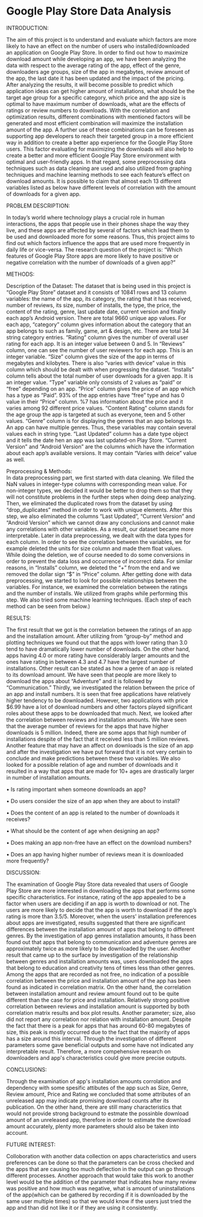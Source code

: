 # Google Play Store Data Analysis

INTRODUCTION: 

The aim of this project is to understand and evaluate which factors are more likely to have an effect on the number of users who installed/downloaded an application on Google Play Store. In order to find out how to maximize download amount while developing an app, we have been analyzing the data with respect to the average rating of the app, effect of the genre, downloaders age groups, size of the app in megabytes, review amount of the app, the last date it has been updated and the impact of the pricing. After analyzing the results, it will become possible to predict which application ideas can get higher amount of installations, what should be the target age group for a specific category, which price and the app size is optimal to have maximum number of downloads, what are the effects of ratings or review numbers to downloads. With the correlation and optimization results, different combinations with mentioned factors will be generated and most efficient combination will maximize the installation amount of the app. A further use of these combinations can be foreseen as supporting app developers to reach their targeted group in a more efficient way in addition to create a better app experience for the Google Play Store users. This factor evaluating for maximizing the downloads will also help to create a better and more efficient Google Play Store environment with optimal and user-friendly apps. In that regard, some preprocessing data techniques such as data cleaning are used and also utilized from graphing techniques and machine learning methods to see each feature’s effect on download amounts. It is possible to claim that almost each 13 different variables listed as below have different levels of correlation with the amount of downloads for a given app.

PROBLEM DESCRIPTION:  

In today’s world where technology plays a crucial role in human interactions, the apps that people use in their phones shape the way they live, and these apps are affected by several of factors which lead them to be used and downloaded more for some reasons. Thus, this project aims to find out which factors influence the apps that are used more frequently in daily life or vice-versa. The research question of the project is: “Which features of Google Play Store apps are more likely to have positive or negative correlation with the number of downloads of a given app?”

METHODS:  

Description of the Dataset: 
The dataset that is being used in this project is “Google Play Store” dataset and it consists of 10841 rows and 13 column variables: the name of the app, its category, the rating that it has received, number of reviews, its size, number of installs, the type, the price, the content of the rating, genre, last update date, current version and finally each app’s Android version. There are total 9660 unique app values. For each app, “category” column gives information about the category that an app belongs to such as family, game, art & design, etc. There are total 34 string category entries. “Rating” column gives the number of overall user rating for each app. It is an integer value between 0 and 5. In “Reviews” column, one can see the number of user reviewers for each app. This is an integer variable. “Size” column gives the size of the app in terms of megabytes and kilobytes. There is also “varies with device” value in this column which should be dealt with when progressing the dataset. “Installs” column tells about the total number of user downloads for a given app. It is an integer value. “Type” variable only consists of 2 values as “paid” or “free” depending on an app. “Price” column gives the price of an app which has a type as “Paid”. 93% of the app entries have “free” type and has 0 value in their “Price” column. %7 has information about the price and it varies among 92 different price values. “Content Rating” column stands for the age group the app is targeted at such as everyone, teen and 5 other values. “Genre” column is for displaying the genres that an app belongs to. An app can have multiple genres. Thus, these variables may contain several values each in string type. “Last Updated” column has a date type object and it tells the date hen an app was last updated-on Play Store. “Current Version” and “Android Version” are the columns which have the information about each app’s available versions. It may contain “Varies with deice” value as well.

Preprocessing & Methods:  
In data preprocessing part, we first started with data cleaning. We filled the NaN values in integer-type columns with corresponding mean value. For non-integer types, we decided it would be better to drop them so that they will not constitute problems in the further steps when doing deep analyzing. Then, we eliminated the duplicated rows from the dataset by using “drop_duplicates” method in order to work with unique elements. After this step, we also eliminated the columns “Last Updated”, “Current Version” and “Android Version” which we cannot draw any conclusions and cannot make any correlations with other variables. As a result, our dataset became more interpretable. Later in data preprocessing, we dealt with the data types for each column. In order to see the correlation between the variables, we for example deleted the units for size column and made them float values. While doing the deletion, we of course needed to do some conversions in order to prevent the data loss and occurrence of incorrect data. For similar reasons, in “Installs” column, we deleted the “+” from the end and we removed the dollar sign “$” in “Price” column. After getting done with data preprocessing, we started to look for possible relationships between the variables. For instance, we examined the correlation between the ratings and the number of installs. We utilized from graphs while performing this step. We also tried some machine learning techniques. (Each step of each method can be seen from below.)

RESULTS:  

The first result that we got is the correlation between the ratings of an app and the installation amount. After utilizing from “group-by” method and plotting techniques we found out that the apps with lower rating than 3.0 tend to have dramatically lower number of downloads. On the other hand, apps having 4.0 or more rating have considerably larger amounts and the ones have rating in between 4.3 and 4.7 have the largest number of installations. Other result can be stated as how a genre of an app is related to its download amount. We have seen that people are more likely to download the apps about “Adventure” and it is followed by “Communication.” Thirdly, we investigated the relation between the price of an app and install numbers. It is seen that free applications have relatively higher tendency to be downloaded. However, two applications with price $6.99 have a lot of download numbers and other factors played significant roles about these apps to be downloaded that much. Next, we looked after the correlation between reviews and installation amounts. We have seen that the average number of reviews for the apps that have higher downloads is 5 million. Indeed, there are some apps that high number of installations despite of the fact that it received less than 5 million reviews. Another feature that may have an affect on downloads is the size of an app and after the investigation we have put forward that it is not very certain to conclude and make predictions between these two variables. We also looked for a possible relation of age and number of downloads and it resulted in a way that apps that are made for 10+ ages are drastically larger in number of installation amounts.

• Is rating important when someone downloads an app?

• Do users consider the size of an app when they are about to install?

• Does the content of an app is related to the number of downloads it receives?

• What should be the content of age when designing an app?

• Does making an app non-free have an effect on the download numbers?

• Does an app having higher number of reviews mean it is downloaded more frequently?

DISCUSSION: 

The examination of Google Play Store data revealed that users of Google Play Store are more interested in downloading the apps that performs some specific characteristics. For instance, rating of the app appealed to be a factor when users are deciding if an app is worth to download or not. The users are more likely to decide that the app is worth to download if the app’s rating is more than 3.5/5. Moreover, when the users' installation preferences about apps are investigated, results suggested that there are significant differences between the installation amount of apps that belong to different genres. By the investigation of app genres installation amounts, it hass been found out that apps that belong to communication and adventure genres are approximately twice as more likely to be downloaded by the user. Another result that came up to the surface by investigation of the relationship between genres and installation amounts was, users downloaded the apps that belong to education and creativity tens of times less than other genres. Among the apps that are recorded as not free, no indication of a possible correlation between the price and installation amount of the app has been found as indicated in correlation matrix. On the other hand, the correlation between installation amount and review amount found out to be quite different than the case for price and installation. Relatively strong positive correlation between reviews and installation amount is supported by both correlation matrix results and box plot results. Another parameter; size, also did not report any correlation nor relation with installation amount. Despite the fact that there is a peak for apps that has around 60-80 megabytes of size, this peak is mostly occurred due to the fact that the majority of apps has a size around this interval. Through the investigation of different parameters some gave beneficial outputs and some have not indicated any interpretable result. Therefore, a more compehensive research on downloaders and app's characteristics could give more precise outputs.

CONCLUSIONS:  

Through the examination of app's installation amounts corrolation and dependency with some spesific attibutes of the app such as Size, Genre, Review amount, Price and Rating we concluded that some attributes of an unreleased app may indicate promising download counts after its publication. On the other hand, there are still many characteristics that would not provide strong background to estmate the possinble download amount of an unreleased app, therefore in order to estimate the download amount accurately, plenty more parameters should also be taken into account.

FUTURE INTEREST:  

Colloboration with another data collection on apps characteristics and users preferences can be done so that the parameters can be cross checked and the apps that are causing too much deflection in the output can go through different processes. Another approach that would take this work to another level would be the addition of the parameter that indicates how many review was positive and how much was negative, what is amount of uninstallations of the app(which can be gathered by recording if it is downloaded by the same user multiple times) so that we would know if the users just tried the app and than did not like it or if they are using it consistently.
